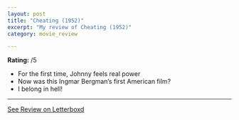 ```yaml
---
layout: post
title: "Cheating (1952)"
excerpt: "My review of Cheating (1952)"
category: movie_review

---
```


**Rating:** /5

* For the first time, Johnny feels real power
* Now was this Ingmar Bergman’s first American film?
* I belong in hell!

<hr>

[See Review on Letterboxd](https://boxd.it/4qbe9T)
